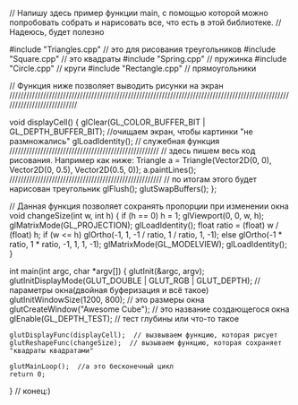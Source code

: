 // Напишу здесь пример функции main, с помощью которой можно попробовать собрать и нарисовать все, что есть в этой библиотеке.
// Надеюсь, будет полезно

#include "Triangles.cpp"  // это для рисования треугольников
#include "Square.cpp"  // это квадраты
#include "Spring.cpp"  // пружинка
#include "Circle.cpp"  // круги
#include "Rectangle.cpp"  // прямоугольники

// Функция ниже позволяет выводить рисунки на экран
///////////////////////////////////////////////////////////////////////////////////////////////////////////////////////////

void displayCell()
{
    glClear(GL_COLOR_BUFFER_BIT | GL_DEPTH_BUFFER_BIT); //очищаем экран, чтобы картинки "не размножались"
    glLoadIdentity();  // служебная функция
    /////////////////////////////////////////////////////
    // здесь пишем весь код рисования. Например как ниже:
    Triangle a = Triangle(Vector2D(0, 0), Vector2D(0, 0.5), Vector2D(0.5, 0));
    a.paintLines();
    //////////////////////////////////////////////////////
    // по итогам этого будет нарисован треугольник
    glFlush();
    glutSwapBuffers();
};

// Данная функция позволяет сохранять пропорции при изменении окна
void changeSize(int w, int h)
{
    if (h == 0)
        h = 1;
    glViewport(0, 0, w, h);
    glMatrixMode(GL_PROJECTION);
    glLoadIdentity();
    float ratio = (float) w / (float) h;
    if (w <= h)
        glOrtho(-1, 1, -1 / ratio, 1 / ratio, 1, -1);
    else
        glOrtho(-1 * ratio, 1 * ratio, -1, 1, 1, -1);
    glMatrixMode(GL_MODELVIEW);
    glLoadIdentity();
}

int main(int argc, char *argv[])
{
    glutInit(&argc, argv);
    glutInitDisplayMode(GLUT_DOUBLE | GLUT_RGB | GLUT_DEPTH);  // параметры окна(двойная буферизация и всё такое)
    glutInitWindowSize(1200, 800);  // это размеры окна
    glutCreateWindow("Awesome Cube");  // это название создающегося окна
    glEnable(GL_DEPTH_TEST);  // тест глубины или что-то такое

    glutDisplayFunc(displayCell);  // вызвываем функцию, которая рисует
    glutReshapeFunc(changeSize);  // вызываем функцию, которая сохраняет "квадраты квадратами"

    glutMainLoop();  //а это бесконечный цикл
    return 0;
}
// конец:)
